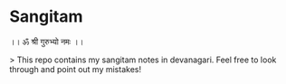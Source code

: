 # Sangitam
<p align="justify"> ।। ॐ श्री गुरुभ्यो नमः ।। </p>
> This repo contains my sangitam notes in devanagari. Feel free to look through and point out my mistakes!
